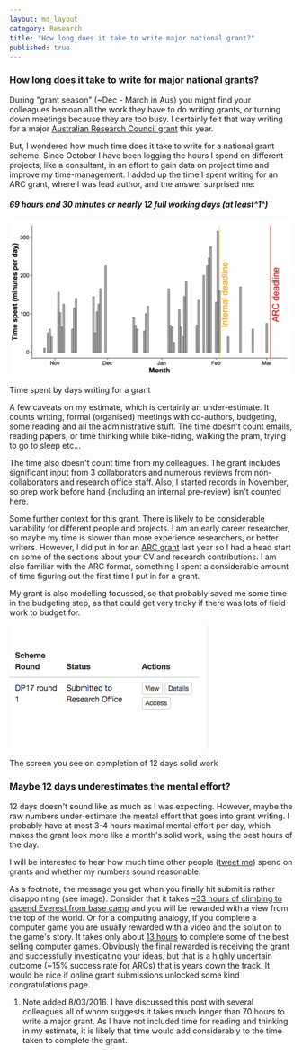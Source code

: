 ```yaml
---
layout: md_layout
category: Research
title: "How long does it take to write major national grant?"
published: true  
---
```


### How long does it take to write for major national grants?

During "grant season" (~Dec - March in Aus) you might find your colleagues bemoan all the work they have to do writing grants, or turning down meetings because they are too busy. I certainly felt that way writing for a major [Australian Research Council grant](http://www.arc.gov.au) this year.

But, I wondered how much time does it take to write for a national grant scheme. Since October I have been logging the hours I spend on different projects, like a consultant, in an effort to gain data on project time and improve my time-management. I added up the time I spent writing for an ARC grant, where I was lead author, and the answer surprised me:

#### *69 hours and 30 minutes or nearly 12 full working days (at least^1^)*  

<div class = "image_caption">
<img src ="/Images/ARC_DP2017.png" alt="timebarchart" class="image_float"/>
<p>
Time spent by days writing for a grant </a>
</p>
</div>

A few caveats on my estimate, which is certainly an under-estimate. It counts writing, formal (organised) meetings with co-authors, budgeting, some reading and all the administrative stuff. The time doesn't count emails, reading papers, or time thinking while bike-riding, walking the pram, trying to go to sleep etc...

The time also doesn't count time from my colleagues. The grant includes significant input from 3 collaborators and numerous reviews from non-collaborators and research office staff. Also, I started records in November, so prep work before hand (including an internal pre-review) isn't counted here.  

Some further context for this grant. There is likely to be considerable variability for different people and projects. I am an early career researcher, so maybe my time is slower than more experience researchers, or better writers. However, I did put in for an [ARC grant](/research/2015/11/03/decra.html) last year so I had a head start on some of the sections about your CV and research contributions. I am also familiar with the ARC format, something I spent a considerable amount of time figuring out the first time I put in for a grant.  

My grant is also modelling focussed, so that probably saved me some time in the budgeting step, as that could get very tricky if there was lots of field work to budget for.

<div class = "image_caption">
<img src ="/Images/ARC-submitted.png" alt="timebarchart" class="image_float"/>
<p>
The screen you see on completion of 12 days solid work </a>
</p>
</div>

### Maybe 12 days underestimates the mental effort?

12 days doesn't sound like as much as I was expecting. However, maybe the raw numbers under-estimate the mental effort that goes into grant writing. I probably have at most 3-4 hours maximal mental effort per day, which makes the grant look more like a month's solid work, using the best hours of the day.

I will be interested to hear how much time other people ([tweet me](http://www.twitter.com/bluecology)) spend on grants and whether my numbers sound reasonable.  

As a footnote, the message you get when you finally hit submit is rather disappointing (see image). Consider that it takes [~33 hours of climbing to ascend Everest from base camp](http://www.mounteverest.net/expguide/route.htm) and you will be rewarded with a view from the top of the world.  Or for a computing analogy, if you complete a computer game you are usually rewarded with a video and the solution to the game's story. It takes only about [13 hours](http://howlongtobeat.com/game.php?id=10025) to complete some of the best selling computer games. Obviously the final rewarded is receiving the grant and successfully investigating your ideas, but that is a highly uncertain outcome (~15% success rate for ARCs) that is years down the track. It would be nice if online grant submissions unlocked some kind congratulations page.  


1. Note added 8/03/2016. I have discussed this post with several colleagues all of whom suggests it takes much longer than 70 hours to write a major grant. As I have not included time for reading and thinking in my estimate, it is likely that time would add considerably to the time taken to complete the grant.  
